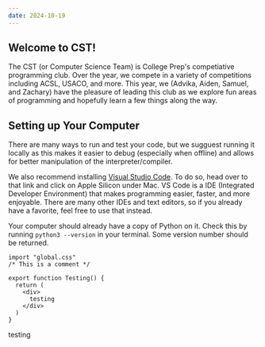 ```yaml
---
date: 2024-10-19
---
```


## Welcome to CST!

The CST (or Computer Science Team) is College Prep's competiative programming club. Over the year, we compete in a variety of competitions including ACSL, USACO, and more. This year, we (Advika, Aiden, Samuel, and Zachary) have the pleasure of leading this club as we explore fun areas of programming and hopefully learn a few things along the way.

## Setting up Your Computer

There are many ways to run and test your code, but we sugguest running it locally as this makes it easier to debug (especially when offline) and allows for better manipulation of the interpreter/compiler.

<!-- The first thing we sugguest doing is installing [Homebrew](https://brew.sh). Homebrew is a package manager for MacOS that makes it much easier to install other pieces of software. To install Homebrew, open up Terminal and paste in:

`/bin/bash -c "$(curl -fsSL https://raw.githubusercontent.com/Homebrew/install/HEAD/install.sh)"` -->

We also recommend installing [Visual Studio Code](https://code.visualstudio.com/download#). To do so, head over to that link and click on Apple Silicon under Mac. VS Code is a IDE (Integrated Developer Environment) that makes programming easier, faster, and more enjoyable. There are many other IDEs and text editors, so if you already have a favorite, feel free to use that instead.

Your computer should already have a copy of Python on it. Check this by running `python3 --version` in your terminal. Some version number should be returned.

```tsx
import "global.css"
/* This is a comment */

export function Testing() {
  return (
    <div>
      testing
    </div>
  )
}
```

testing
